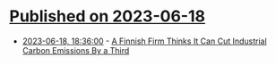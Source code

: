 # [Published on 2023-06-18](index.md)

* [2023-06-18, 18:36:00](https://hardware.slashdot.org/story/23/06/18/1833244/a-finnish-firm-thinks-it-can-cut-industrial-carbon-emissions-by-a-third?utm_source=rss1.0mainlinkanon&utm_medium=feed) - [A Finnish Firm Thinks It Can Cut Industrial Carbon Emissions By a Third](https://hardware.slashdot.org/story/23/06/18/1833244/a-finnish-firm-thinks-it-can-cut-industrial-carbon-emissions-by-a-third?utm_source=rss1.0mainlinkanon&utm_medium=feed)

